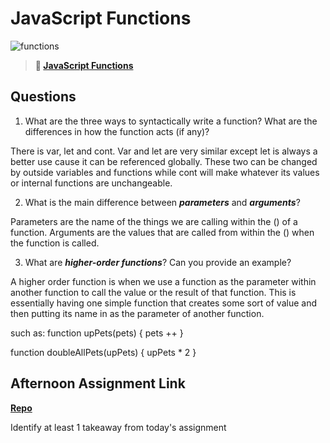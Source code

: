 # JavaScript Functions

![functions](https://bcw.blob.core.windows.net/public/img/function-anatomy.jpg)

> **📖 [JavaScript Functions](https://codeworksacademy.com/fs-student-guide/resources/wk2/02-Functions)**

## Questions

1. What are the three ways to syntactically write a function? What are the differences in how the function acts (if any)?

There is var, let and cont. Var and let are very similar except let is always a better use cause it can be referenced globally. These two can be changed by outside variables and functions while cont will make whatever its values or internal functions are unchangeable.

2. What is the main difference between ***parameters*** and ***arguments***?

Parameters are the name of the things we are calling within the () of a function. Arguments are the values that are called from within the () when the function is called. 

3. What are ***higher-order functions***? Can you provide an example?

A higher order function is when we use a function as the parameter within another function to call the value or the result of that function. This is essentially having one simple function that creates some sort of value and then putting its name in as the parameter of another function. 

such as: 
function upPets(pets) {
    pets ++
}

function doubleAllPets(upPets) {
    upPets * 2
}



## Afternoon Assignment Link

**[Repo](https://github.com/IsaacDuff/Warehouse)**

Identify at least 1 takeaway from today's assignment
